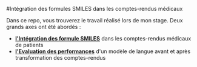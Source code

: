 #Intégration des formules SMILES dans les comptes-rendus médicaux

Dans ce repo, vous trouverez le travail réalisé lors de mon stage. Deux grands axes ont été abordés :
- [**l'Intégration des formule SMILES**](./integration_des_smiles/) dans les comptes-rendus médicaux de patients
- **[l'Evaluation des performances](./evaluation_des_performances/)** d'un modèle de langue avant et après transformation des comptes-rendus